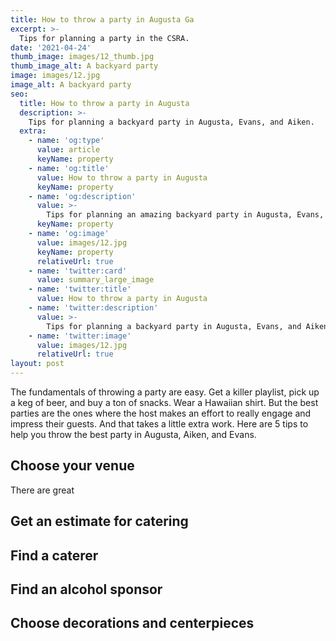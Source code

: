 ```yaml
---
title: How to throw a party in Augusta Ga
excerpt: >-
  Tips for planning a party in the CSRA.
date: '2021-04-24'
thumb_image: images/12_thumb.jpg
thumb_image_alt: A backyard party
image: images/12.jpg
image_alt: A backyard party
seo:
  title: How to throw a party in Augusta
  description: >-
    Tips for planning a backyard party in Augusta, Evans, and Aiken.
  extra:
    - name: 'og:type'
      value: article
      keyName: property
    - name: 'og:title'
      value: How to throw a party in Augusta
      keyName: property
    - name: 'og:description'
      value: >-
        Tips for planning an amazing backyard party in Augusta, Evans, and Aiken.
      keyName: property
    - name: 'og:image'
      value: images/12.jpg
      keyName: property
      relativeUrl: true
    - name: 'twitter:card'
      value: summary_large_image
    - name: 'twitter:title'
      value: How to throw a party in Augusta
    - name: 'twitter:description'
      value: >-
        Tips for planning a backyard party in Augusta, Evans, and Aiken.
    - name: 'twitter:image'
      value: images/12.jpg
      relativeUrl: true
layout: post
---
```


The fundamentals of throwing a party are easy. Get a killer playlist, pick up a keg of beer, and buy a ton of snacks. Wear a Hawaiian shirt. But the best parties are the ones where the host makes an effort to really engage and impress their guests. And that takes a little extra work. Here are 5 tips to help you throw the best party in Augusta, Aiken, and Evans.

## Choose your venue

There are great 

## Get an estimate for catering 

## Find a caterer 

## Find an alcohol sponsor 

## Choose decorations and centerpieces
